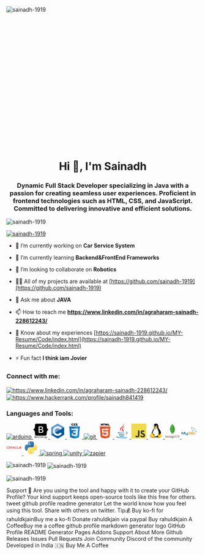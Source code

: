<img align="left" src="https://i.giphy.com/qgQUggAC3Pfv687qPC.webp" alt="sainadh-1919" width= "800" height="400px" />
<h1 align="center">Hi 👋, I'm Sainadh</h1>
<h3 align="center">Dynamic Full Stack Developer specializing in Java with a passion for creating seamless user experiences. Proficient in frontend technologies such as HTML, CSS, and JavaScript. Committed to delivering innovative and efficient solutions.</h3>

<p align="left"> <img src="https://komarev.com/ghpvc/?username=sainadh-1919&label=Profile%20views&color=0e75b6&style=flat" alt="sainadh-1919" /> </p>

<p align="left"> <a href="https://github.com/ryo-ma/github-profile-trophy"><img src="https://github-profile-trophy.vercel.app/?username=sainadh-1919" alt="sainadh-1919" /></a> </p>

- 🔭 I’m currently working on **Car Service System**

- 🌱 I’m currently learning **Backend&FrontEnd Frameworks**

- 👯 I’m looking to collaborate on **Robotics**

- 👨‍💻 All of my projects are available at [https://github.com/sainadh-1919](https://github.com/sainadh-1919)

- 💬 Ask me about **JAVA**

- 📫 How to reach me **https://www.linkedin.com/in/agraharam-sainadh-228612243/**

- 📄 Know about my experiences [https://sainadh-1919.github.io/MY-Resume/Code/index.html](https://sainadh-1919.github.io/MY-Resume/Code/index.html)

- ⚡ Fun fact **I think iam Jovier**

<h3 align="left">Connect with me:</h3>
<p align="left">
<a href="https://linkedin.com/in/https://www.linkedin.com/in/agraharam-sainadh-228612243/" target="blank"><img align="center" src="https://raw.githubusercontent.com/rahuldkjain/github-profile-readme-generator/master/src/images/icons/Social/linked-in-alt.svg" alt="https://www.linkedin.com/in/agraharam-sainadh-228612243/" height="30" width="40" /></a>
<a href="https://www.hackerrank.com/https://www.hackerrank.com/profile/sainadh841419" target="blank"><img align="center" src="https://raw.githubusercontent.com/rahuldkjain/github-profile-readme-generator/master/src/images/icons/Social/hackerrank.svg" alt="https://www.hackerrank.com/profile/sainadh841419" height="30" width="40" /></a>
</p>

<h3 align="left">Languages and Tools:</h3>
<p align="left"> <a href="https://www.arduino.cc/" target="_blank" rel="noreferrer"> <img src="https://cdn.worldvectorlogo.com/logos/arduino-1.svg" alt="arduino" width="40" height="40"/> </a> <a href="https://getbootstrap.com" target="_blank" rel="noreferrer"> <img src="https://raw.githubusercontent.com/devicons/devicon/master/icons/bootstrap/bootstrap-plain-wordmark.svg" alt="bootstrap" width="40" height="40"/> </a> <a href="https://www.cprogramming.com/" target="_blank" rel="noreferrer"> <img src="https://raw.githubusercontent.com/devicons/devicon/master/icons/c/c-original.svg" alt="c" width="40" height="40"/> </a> <a href="https://www.w3schools.com/css/" target="_blank" rel="noreferrer"> <img src="https://raw.githubusercontent.com/devicons/devicon/master/icons/css3/css3-original-wordmark.svg" alt="css3" width="40" height="40"/> </a> <a href="https://git-scm.com/" target="_blank" rel="noreferrer"> <img src="https://www.vectorlogo.zone/logos/git-scm/git-scm-icon.svg" alt="git" width="40" height="40"/> </a> <a href="https://www.w3.org/html/" target="_blank" rel="noreferrer"> <img src="https://raw.githubusercontent.com/devicons/devicon/master/icons/html5/html5-original-wordmark.svg" alt="html5" width="40" height="40"/> </a> <a href="https://www.java.com" target="_blank" rel="noreferrer"> <img src="https://raw.githubusercontent.com/devicons/devicon/master/icons/java/java-original.svg" alt="java" width="40" height="40"/> </a> <a href="https://developer.mozilla.org/en-US/docs/Web/JavaScript" target="_blank" rel="noreferrer"> <img src="https://raw.githubusercontent.com/devicons/devicon/master/icons/javascript/javascript-original.svg" alt="javascript" width="40" height="40"/> </a> <a href="https://www.linux.org/" target="_blank" rel="noreferrer"> <img src="https://raw.githubusercontent.com/devicons/devicon/master/icons/linux/linux-original.svg" alt="linux" width="40" height="40"/> </a> <a href="https://www.mongodb.com/" target="_blank" rel="noreferrer"> <img src="https://raw.githubusercontent.com/devicons/devicon/master/icons/mongodb/mongodb-original-wordmark.svg" alt="mongodb" width="40" height="40"/> </a> <a href="https://www.mysql.com/" target="_blank" rel="noreferrer"> <img src="https://raw.githubusercontent.com/devicons/devicon/master/icons/mysql/mysql-original-wordmark.svg" alt="mysql" width="40" height="40"/> </a> <a href="https://www.oracle.com/" target="_blank" rel="noreferrer"> <img src="https://raw.githubusercontent.com/devicons/devicon/master/icons/oracle/oracle-original.svg" alt="oracle" width="40" height="40"/> </a> <a href="https://www.python.org" target="_blank" rel="noreferrer"> <img src="https://raw.githubusercontent.com/devicons/devicon/master/icons/python/python-original.svg" alt="python" width="40" height="40"/> </a> <a href="https://spring.io/" target="_blank" rel="noreferrer"> <img src="https://www.vectorlogo.zone/logos/springio/springio-icon.svg" alt="spring" width="40" height="40"/> </a> <a href="https://unity.com/" target="_blank" rel="noreferrer"> <img src="https://www.vectorlogo.zone/logos/unity3d/unity3d-icon.svg" alt="unity" width="40" height="40"/> </a> <a href="https://zapier.com" target="_blank" rel="noreferrer"> <img src="https://www.vectorlogo.zone/logos/zapier/zapier-icon.svg" alt="zapier" width="40" height="40"/> </a> </p>

<p><img align="left" src="https://github-readme-stats.vercel.app/api/top-langs?username=sainadh-1919&show_icons=true&locale=en&layout=compact" alt="sainadh-1919" /></p>

<p>&nbsp;<img align="center" src="https://github-readme-stats.vercel.app/api?username=sainadh-1919&show_icons=true&locale=en" alt="sainadh-1919" /></p>

<p><img align="center" src="https://github-readme-streak-stats.herokuapp.com/?user=sainadh-1919&" alt="sainadh-1919" /></p>

Support 🙏
Are you using the tool and happy with it to create your GitHub Profile?
Your kind support keeps open-source tools like this free for others.
tweet github profile readme generator
Let the world know how you feel using this tool. Share with others on twitter.
Tip💰
Buy ko-fi for rahuldkjainBuy me a ko-fi
Donate rahuldkjain via paypal
Buy rahuldkjain A CoffeeBuy me a coffee
github profile markdown generator logo
GitHub Profile README Generator
Pages
Addons
Support
About
More
Github
Releases
Issues
Pull Requests
Join Community
Discord of the community
Developed in India 🇮🇳
Buy Me A Coffee
